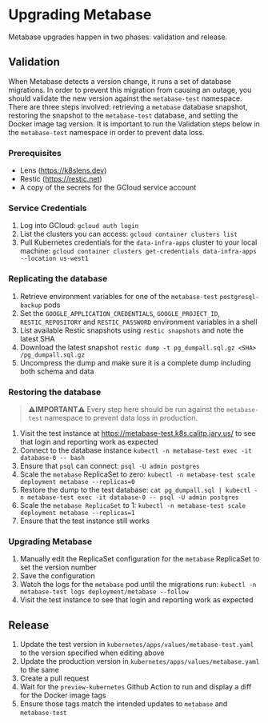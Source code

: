# Upgrading Metabase

Metabase upgrades happen in two phases: validation and release.

## Validation

When Metabase detects a version change, it runs a set of database migrations. In order to prevent this migration from causing an outage, you should validate the new version against the `metabase-test` namespace. There are three steps involved: retrieving a `metabase` database snapshot, restoring the snapshot to the `metabase-test` database, and setting the Docker image tag version. It is important to run the Validation steps below in the `metabase-test` namespace in order to prevent data loss.

### Prerequisites

- Lens (https://k8slens.dev)
- Restic (https://restic.net)
- A copy of the secrets for the GCloud service account

### Service Credentials

1. Log into GCloud: `gcloud auth login`
2. List the clusters you can access: `gcloud container clusters list`
3. Pull Kubernetes credentials for the `data-infra-apps` cluster to your local machine: `gcloud container clusters get-credentials data-infra-apps --location us-west1`

### Replicating the database

1. Retrieve environment variables for one of the `metabase-test` `postgresql-backup` pods
2. Set the `GOOGLE_APPLICATION_CREDENTIALS`, `GOOGLE_PROJECT_ID`, `RESTIC_REPOSITORY` and `RESTIC_PASSWORD` environment variables in a shell
3. List available Restic snapshots using `restic snapshots` and note the latest SHA
4. Download the latest snapshot `restic dump -t pg_dumpall.sql.gz <SHA> /pg_dumpall.sql.gz`
5. Uncompress the dump and make sure it is a complete dump including both schema and data

### Restoring the database

> ⚠️**IMPORTANT**⚠️ Every step here should be run against the `metabase-test` namespace to prevent data loss in production.

1. Visit the test instance at https://metabase-test.k8s.calitp.jarv.us/ to see that login and reporting work as expected
2. Connect to the database instance `kubectl -n metabase-test exec -it database-0 -- bash`
3. Ensure that `psql` can connect: `psql -U admin postgres`
4. Scale the `metabase` ReplicaSet to zero: `kubectl -n metabase-test scale deployment metabase --replicas=0`
5. Restore the dump to the test database: `cat pg_dumpall.sql | kubectl -n metabase-test exec -it database-0 -- psql -U admin postgres`
6. Scale the `metabase ReplicaSet` to 1: `kubectl -n metabase-test scale deployment metabase --replicas=1`
7. Ensure that the test instance still works

### Upgrading Metabase

1. Manually edit the ReplicaSet configuration for the `metabase` ReplicaSet to set the version number
2. Save the configuration
3. Watch the logs for the `metabase` pod until the migrations run: `kubectl -n metabase-test logs deployment/metabase --follow`
4. Visit the test instance to see that login and reporting work as expected

## Release

1. Update the test version in `kubernetes/apps/values/metabase-test.yaml` to the version specified when editing above
2. Update the production version in `kubernetes/apps/values/metabase.yaml` to the same
3. Create a pull request
4. Wait for the `preview-kubernetes` Github Action to run and display a diff for the Docker image tags
5. Ensure those tags match the intended updates to `metabase` and `metabase-test`
